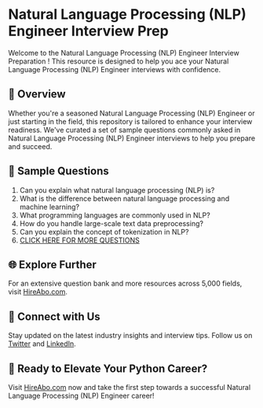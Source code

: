 # Natural Language Processing (NLP) Engineer Interview Prep

Welcome to the Natural Language Processing (NLP) Engineer Interview Preparation ! This resource is designed to help you ace your Natural Language Processing (NLP) Engineer interviews with confidence.

## 🚀 Overview

Whether you're a seasoned Natural Language Processing (NLP) Engineer or just starting in the field, this repository is tailored to enhance your interview readiness. We've curated a set of sample questions commonly asked in Natural Language Processing (NLP) Engineer interviews to help you prepare and succeed.

## 📝 Sample Questions

1. Can you explain what natural language processing (NLP) is?
2. What is the difference between natural language processing and machine learning?
3. What programming languages are commonly used in NLP?
4. How do you handle large-scale text data preprocessing?
5. Can you explain the concept of tokenization in NLP?
6. [CLICK HERE FOR MORE QUESTIONS](https://hireabo.com/job/0_3_17/Natural%20Language%20Processing%20NLP%20Engineer)

## 🌐 Explore Further

For an extensive question bank and more resources across 5,000 fields, visit [HireAbo.com](https://www.hireabo.com).

## 📱 Connect with Us

Stay updated on the latest industry insights and interview tips. Follow us on [Twitter](https://twitter.com/hireabo) and [LinkedIn](https://www.linkedin.com/in/hire-abo-3609972a8/).

## 🚀 Ready to Elevate Your Python Career?

Visit [HireAbo.com](https://www.hireabo.com) now and take the first step towards a successful Natural Language Processing (NLP) Engineer career!